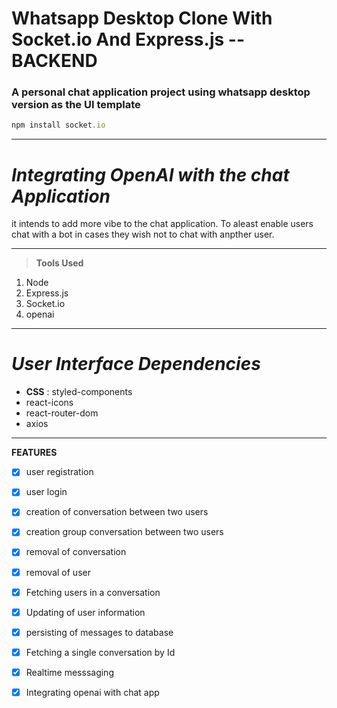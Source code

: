 # Whatsapp Desktop Clone With Socket.io And Express.js -- BACKEND
### A personal chat application project using whatsapp desktop version as the UI template 


```javascript
npm install socket.io
```
***
*Integrating OpenAI with the chat Application*
===

it intends to add more vibe to the chat application. To aleast enable users chat with a bot in cases they wish not to chat with anpther user. 

---

> **Tools Used**

1. Node
1. Express.js
1. Socket.io
1. openai
***
*User Interface Dependencies*
===
* **CSS** : styled-components
* react-icons
* react-router-dom
* axios
---
**FEATURES**

* [x] user registration

* [x] user login

* [x] creation of conversation between two users

* [x] creation group conversation between two users

* [x] removal of conversation

* [x] removal of user

* [x] Fetching users in a conversation

* [x] Updating of user information

* [x] persisting of messages to database

* [x] Fetching  a single conversation by Id

* [x] Realtime messsaging

* [x] Integrating openai with chat app
